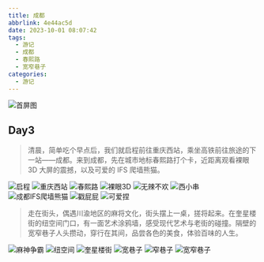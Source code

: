 ```yaml
---
title: 成都
abbrlink: 4e44ac5d
date: 2023-10-01 08:07:42
tags:
  - 游记
  - 成都
  - 春熙路
  - 宽窄巷子
categories:
  - 游记
---
```


![首屏图](https://s11.ax1x.com/2024/01/09/pFpVXvR.jpg)

<!-- more -->

## Day3

> 清晨，简单吃个早点后，我们就启程前往重庆西站，乘坐高铁前往旅途的下一站——成都。来到成都，先在城市地标春熙路打个卡，近距离观看裸眼 3D 大屏的震撼，以及可爱的 IFS 爬墙熊猫。

![启程](https://s11.ax1x.com/2024/01/09/pFpVxDx.jpg)
![重庆西站](https://s11.ax1x.com/2024/01/09/pFpVvK1.jpg)
![春熙路](https://s11.ax1x.com/2024/01/09/pFpVzb6.jpg)
![裸眼3D](https://s11.ax1x.com/2024/01/09/pFpVXvR.jpg)
![无辣不欢](https://s11.ax1x.com/2024/01/09/pFpZpVK.jpg)
![西小串](https://s11.ax1x.com/2024/01/09/pFpZiPe.jpg)
![成都IFS爬墙熊猫](https://s11.ax1x.com/2024/01/09/pFpZC5D.jpg)
![戳屁屁](https://s11.ax1x.com/2024/01/09/pFpZfiD.jpg)
![可爱捏](https://s11.ax1x.com/2024/01/09/pFpZhJe.jpg)

> 走在街头，偶遇川渝地区的麻将文化，街头摆上一桌，搓将起来。在奎星楼街的纽空间门口，有一面艺术涂鸦墙，感受现代艺术与老街的碰撞。隔壁的宽窄巷子人头攒动，穿行在其间，品尝各色的美食，体验百味的人生。

![麻神争霸](https://s11.ax1x.com/2024/01/09/pFpZTsI.jpg)
![纽空间](https://s11.ax1x.com/2024/01/09/pFpZ5zd.jpg)
![奎星楼街](https://s11.ax1x.com/2024/01/09/pFpZ4RH.jpg)
![宽巷子](https://s11.ax1x.com/2024/01/09/pFpZ7Lt.jpg)
![窄巷子](https://s11.ax1x.com/2024/01/09/pFpZoQA.jpg)
![宽窄巷子](https://s11.ax1x.com/2024/01/09/pFpZbeP.jpg)
